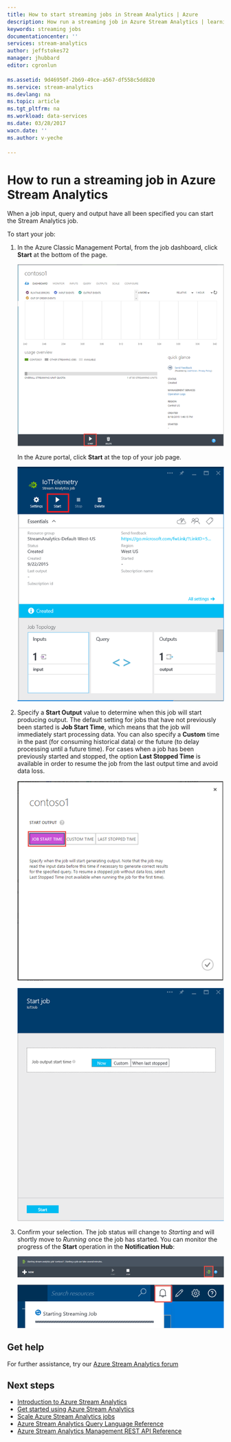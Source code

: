 ```yaml
---
title: How to start streaming jobs in Stream Analytics | Azure
description: How run a streaming job in Azure Stream Analytics | learning path segment.
keywords: streaming jobs
documentationcenter: ''
services: stream-analytics
author: jeffstokes72
manager: jhubbard
editor: cgronlun

ms.assetid: 9d46950f-2b69-49ce-a567-df558c5dd820
ms.service: stream-analytics
ms.devlang: na
ms.topic: article
ms.tgt_pltfrm: na
ms.workload: data-services
ms.date: 03/28/2017
wacn.date: ''
ms.author: v-yeche

---
```

# How to run a streaming job in Azure Stream Analytics
When a job input, query and output have all been specified you can start the Stream Analytics job.

To start your job:

1. In the Azure Classic Management Portal, from the job dashboard, click **Start** at the bottom of the page.

    ![Start job Button](./media/stream-analytics-run-a-job/1-stream-analytics-run-a-job.png)  

    In the Azure portal, click **Start** at the top of your job page.

    ![Azure portal Start job Button](./media/stream-analytics-run-a-job/4-stream-analytics-run-a-job.png)  
2. Specify a **Start Output** value to determine when this job will start producing output. The default setting for jobs that have not previously been started is **Job Start Time**, which means that the job will immediately start processing data. You can also specify a **Custom** time in the past (for consuming historical data) or the future (to delay processing until a future time). For cases when a job has been previously started and stopped, the option **Last Stopped Time** is available in order to resume the job from the last output time and avoid data loss.  

    ![Start streaming job Time](./media/stream-analytics-run-a-job/2-stream-analytics-run-a-job.png)  

    ![Azure portal Start streaming job Time](./media/stream-analytics-run-a-job/5-stream-analytics-run-a-job.png)  

3. Confirm your selection. The job status will change to *Starting* and will shortly move to *Running* once the job has started. You can monitor the progress of the **Start** operation in the **Notification Hub**:

    ![streaming job progress](./media/stream-analytics-run-a-job/3-stream-analytics-run-a-job.png)  

    ![Azure portal streaming job progress](./media/stream-analytics-run-a-job/6-stream-analytics-run-a-job.png)  

## Get help
For further assistance, try our [Azure Stream Analytics forum](https://social.msdn.microsoft.com/Forums/home?forum=AzureStreamAnalytics)

## Next steps

* [Introduction to Azure Stream Analytics](stream-analytics-introduction.md)
* [Get started using Azure Stream Analytics](stream-analytics-get-started.md)
* [Scale Azure Stream Analytics jobs](stream-analytics-scale-jobs.md)
* [Azure Stream Analytics Query Language Reference](https://msdn.microsoft.com/library/azure/dn834998.aspx)
* [Azure Stream Analytics Management REST API Reference](https://msdn.microsoft.com/library/azure/dn835031.aspx)